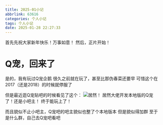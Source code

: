 ```yaml
---
title: 2025-01小记
abbrlink: 63616
categories: 个人小记
tags: 个人小记
date: 2025-01-28 22:27:33
---
```

首先先祝大家新年快乐！万事如意！
然后，正片开始！
# Q宠，回来了
是的，我有玩过Q宠企鹅
很久之前就在玩了，甚至比那伪春菜还要早
可惜这个在2017（还是2018）的时候就停服了

但是最近逛Q宠贴吧的时候看见了这个：
![居然！](https://images1.blog.sinzmise.top/20250129/image.avif)
居然大佬开发本地版的Q宠了！还是小吧主！
终于能玩上了！

而且貌似不止小吧主，Q宠吧的吧主貌似也整了个本地版本
但是貌似得加群
至于是什么群，自己去Q宠吧看吧